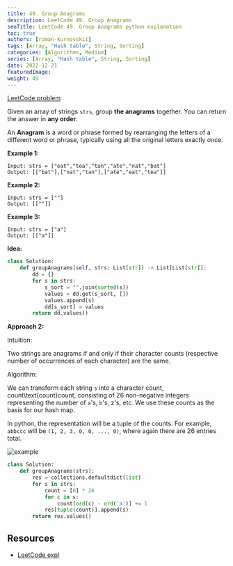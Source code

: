 ```yaml
---
title: 49. Group Anagrams
description: LeetCode 49. Group Anagrams
seoTitle: LeetCode 49. Group Anagrams python explanation
toc: true
authors: [roman-kurnovskii]
tags: [Array, "Hash table", String, Sorting]
categories: [Algorithms, Medium]
series: [Array, "Hash table", String, Sorting]
date: 2022-12-21
featuredImage:
weight: 49
---
```


[LeetCode problem](https://leetcode.com/problems/group-anagrams/)

Given an array of strings `strs`, group **the anagrams** together. You can return the answer in **any order**.

An **Anagram** is a word or phrase formed by rearranging the letters of a different word or phrase, typically using all the original letters exactly once.

**Example 1:**

    Input: strs = ["eat","tea","tan","ate","nat","bat"]
    Output: [["bat"],["nat","tan"],["ate","eat","tea"]]

**Example 2:**

    Input: strs = [""]
    Output: [[""]]

**Example 3:**

    Input: strs = ["a"]
    Output: [["a"]]

**Idea:**

```python
class Solution:
    def groupAnagrams(self, strs: List[str]) -> List[List[str]]:
        dd = {}
        for s in strs:
            s_sort = "".join(sorted(s))
            values = dd.get(s_sort, [])
            values.append(s)
            dd[s_sort] = values
        return dd.values()
```

**Approach 2:**

Intuition:

Two strings are anagrams if and only if their character counts (respective number of occurrences of each character) are the same.

Algorithm:

We can transform each string `s` into a character count, count\text{count}count, consisting of 26 non-negative integers representing the number of `a`'s, `b`'s, z's, etc. We use these counts as the basis for our hash map.

In python, the representation will be a tuple of the counts. For example, `abbccc` will be `(1, 2, 3, 0, 0, ..., 0)`, where again there are 26 entries total.

![example](https://leetcode.com/problems/group-anagrams/solutions/127405/Figures/49_groupanagrams2.png)

```python
class Solution:
    def groupAnagrams(strs):
        res = collections.defaultdict(list)
        for s in strs:
            count = [0] * 26
            for c in s:
                count[ord(c) - ord('a')] += 1
            res[tuple(count)].append(s)
        return res.values()
```

## Resources

- [LeetCode expl](https://leetcode.com/problems/group-anagrams/solutions/127405/group-anagrams/)

